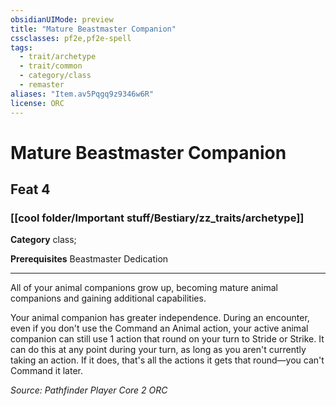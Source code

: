 ```yaml
---
obsidianUIMode: preview
title: "Mature Beastmaster Companion"
cssclasses: pf2e,pf2e-spell
tags:
  - trait/archetype
  - trait/common
  - category/class
  - remaster
aliases: "Item.av5Pqgq9z9346w6R"
license: ORC
---
```

# Mature Beastmaster Companion
## Feat 4
### [[cool folder/Important stuff/Bestiary/zz_traits/archetype]]

**Category** class; 



**Prerequisites** Beastmaster Dedication
* * *
All of your animal companions grow up, becoming mature animal companions and gaining additional capabilities.

Your animal companion has greater independence. During an encounter, even if you don't use the Command an Animal action, your active animal companion can still use 1 action that round on your turn to Stride or Strike. It can do this at any point during your turn, as long as you aren't currently taking an action. If it does, that's all the actions it gets that round—you can't Command it later.

*Source: Pathfinder Player Core 2*
*ORC*